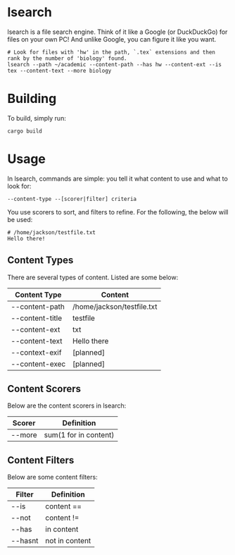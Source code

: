 # lsearch
lsearch is a file search engine. Think of it like a Google (or DuckDuckGo) for files on your own PC! And unlike Google, you can figure it like you want.
```
# Look for files with 'hw' in the path, `.tex` extensions and then rank by the number of 'biology' found.
lsearch --path ~/academic --content-path --has hw --content-ext --is tex --content-text --more biology
```

# Building
To build, simply run:
```
cargo build
```

# Usage
In lsearch, commands are simple: you tell it what content to use and what to look for:
```
--content-type --[scorer|filter] criteria
```
You use scorers to sort, and filters to refine.
For the following, the below will be used:
```
# /home/jackson/testfile.txt
Hello there!
```
## Content Types
There are several types of content. Listed are some below:

|Content Type|Content|
|---|---|
|--content-path|/home/jackson/testfile.txt|
|--content-title|testfile|
|--content-ext|txt|
|--content-text|Hello there|
|--context-exif|[planned]|
|--content-exec|[planned]|

## Content Scorers
Below are the content scorers in lsearch:

|Scorer|Definition|
|---|---|
|--more <arg>|sum(1 for <arg> in content)|

## Content Filters
Below are some content filters:

|Filter|Definition|
|---|--|
|--is <arg>|content == <arg>|
|--not <arg>|content != <arg>|
|--has <arg>| <arg> in content |
|--hasnt <arg>| <arg> not in content|

